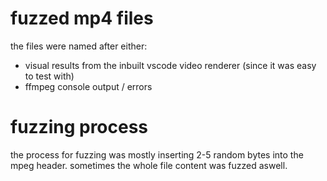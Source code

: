 # fuzzed mp4 files

the files were named after either:
- visual results from the inbuilt vscode video renderer (since it was easy to test with)
- ffmpeg console output / errors

# fuzzing process
the process for fuzzing was mostly inserting 2-5 random bytes into the mpeg header.
sometimes the whole file content was fuzzed aswell.
